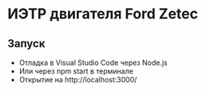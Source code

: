 # ИЭТР двигателя Ford Zetec

## Запуск
- Отладка в Visual Studio Code через Node.js
- Или через npm start в терминале
- Открытие на http://localhost:3000/
